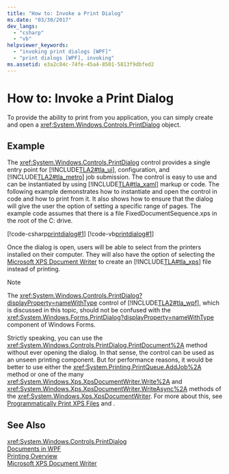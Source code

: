 ```yaml
---
title: "How to: Invoke a Print Dialog"
ms.date: "03/30/2017"
dev_langs: 
  - "csharp"
  - "vb"
helpviewer_keywords: 
  - "invoking print dialogs [WPF]"
  - "print dialogs [WPF], invoking"
ms.assetid: e3a2c84c-74fe-45a4-8501-5813f9dbfed2
---
```

# How to: Invoke a Print Dialog
To provide the ability to print from you application, you can simply create and open a <xref:System.Windows.Controls.PrintDialog> object.  
  
## Example  
 The <xref:System.Windows.Controls.PrintDialog> control provides a single entry point for [!INCLUDE[TLA2#tla_ui](../../../../includes/tla2sharptla-ui-md.md)], configuration, and [!INCLUDE[TLA2#tla_metro](../../../../includes/tla2sharptla-metro-md.md)] job submission. The control is easy to use and can be instantiated by using [!INCLUDE[TLA#tla_xaml](../../../../includes/tlasharptla-xaml-md.md)] markup or code. The following example demonstrates how to instantiate and open the control in code and how to print from it. It also shows how to ensure that the dialog will give the user the option of setting a specific range of pages. The example code assumes that there is a file FixedDocumentSequence.xps in the root of the C: drive.  
  
 [!code-csharp[printdialog#1](../../../../samples/snippets/csharp/VS_Snippets_Wpf/PrintDialog/CSharp/Window1.xaml.cs#1)]
 [!code-vb[printdialog#1](../../../../samples/snippets/visualbasic/VS_Snippets_Wpf/PrintDialog/visualbasic/window1.xaml.vb#1)]  
  
 Once the dialog is open, users will be able to select from the printers installed on their computer. They will also have the option of selecting the [Microsoft XPS Document Writer](http://go.microsoft.com/fwlink/?LinkId=147319) to create an [!INCLUDE[TLA#tla_xps](../../../../includes/tlasharptla-xps-md.md)] file instead of printing.  
  
> [!NOTE]
>  The <xref:System.Windows.Controls.PrintDialog?displayProperty=nameWithType> control of [!INCLUDE[TLA2#tla_wpf](../../../../includes/tla2sharptla-wpf-md.md)], which is discussed in this topic, should not be confused with the <xref:System.Windows.Forms.PrintDialog?displayProperty=nameWithType> component of Windows Forms.  
  
 Strictly speaking, you can use the <xref:System.Windows.Controls.PrintDialog.PrintDocument%2A> method without ever opening the dialog. In that sense, the control can be used as an unseen printing component. But for performance reasons, it would be better to use either the <xref:System.Printing.PrintQueue.AddJob%2A> method or one of the many <xref:System.Windows.Xps.XpsDocumentWriter.Write%2A> and <xref:System.Windows.Xps.XpsDocumentWriter.WriteAsync%2A> methods of the <xref:System.Windows.Xps.XpsDocumentWriter>. For more about this, see [Programmatically Print XPS Files](../../../../docs/framework/wpf/advanced/how-to-programmatically-print-xps-files.md) and .  
  
## See Also  
 <xref:System.Windows.Controls.PrintDialog>  
 [Documents in WPF](../../../../docs/framework/wpf/advanced/documents-in-wpf.md)  
 [Printing Overview](../../../../docs/framework/wpf/advanced/printing-overview.md)  
 [Microsoft XPS Document Writer](http://go.microsoft.com/fwlink/?LinkId=147319)
